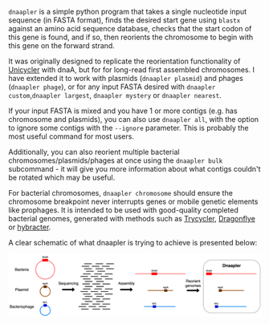 `dnaapler` is a simple python program that takes a single nucleotide input sequence (in FASTA format), finds the desired start gene using `blastx` against an amino acid sequence database, checks that the start codon of this gene is found, and if so, then reorients the chromosome to begin with this gene on the forward strand. 

It was originally designed to replicate the reorientation functionality of [Unicycler](https://github.com/rrwick/Unicycler/blob/main/unicycler/gene_data/repA.fasta) with dnaA, but for for long-read first assembled chromosomes. I have extended it to work with plasmids (`dnaapler plasmid`) and phages (`dnaapler phage`), or for any input FASTA desired with `dnaapler custom`,`dnaapler largest`, `dnaapler mystery` or `dnaapler nearest`.

If your input FASTA is mixed and you have 1 or more contigs (e.g. has chromosome and plasmids), you can also use `dnaapler all`, with the option to ignore some contigs with the `--ignore` parameter. This is probably the most useful command for most users.

Additionally, you can also reorient multiple bacterial chromosomes/plasmids/phages at once using the `dnaapler bulk` subcommand - it will give you more information about what contigs couldn't be rotated which may be useful.

For bacterial chromosomes, `dnaapler chromosome` should ensure the chromosome breakpoint never interrupts genes or mobile genetic elements like prophages. It is intended to be used with good-quality completed bacterial genomes, generated with methods such as [Trycycler](https://github.com/rrwick/Trycycler/wiki), [Dragonflye](https://github.com/rpetit3/dragonflye) or  [hybracter](https://github.com/gbouras13/hybracter).

A clear schematic of what dnaapler is trying to achieve is presented below:

![Image](Dnaapler_figure.png)